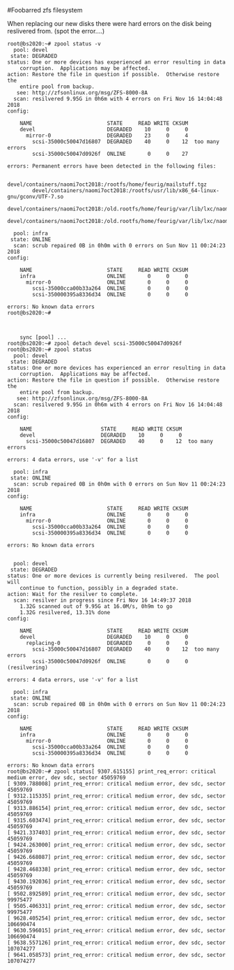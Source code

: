 #Foobarred zfs filesystem

When replacing our new disks there were hard errors on the disk being reslivered from. 
(spot the error....) 
	
	root@bs2020:~# zpool status -v
	  pool: devel
	 state: DEGRADED
	status: One or more devices has experienced an error resulting in data
		corruption.  Applications may be affected.
	action: Restore the file in question if possible.  Otherwise restore the
		entire pool from backup.
	   see: http://zfsonlinux.org/msg/ZFS-8000-8A
	  scan: resilvered 9.95G in 0h6m with 4 errors on Fri Nov 16 14:04:48 2018
	config:
	
		NAME                        STATE     READ WRITE CKSUM
		devel                       DEGRADED    10     0     0
		  mirror-0                  DEGRADED    23     0     4
		    scsi-35000c50047d16807  DEGRADED    40     0    12  too many errors
		    scsi-35000c50047d0926f  ONLINE       0     0    27
	
	errors: Permanent errors have been detected in the following files:
	
	        devel/containers/naomi7oct2018:/rootfs/home/feurig/mailstuff.tgz
	        devel/containers/naomi7oct2018:/rootfs/usr/lib/x86_64-linux-gnu/gconv/UTF-7.so
	        devel/containers/naomi7oct2018:/old.rootfs/home/feurig/var/lib/lxc/naomi/rootfs/home/feurig/mailstuff.tgz
	        devel/containers/naomi7oct2018:/old.rootfs/home/feurig/var/lib/lxc/naomi/rootfs/home/don/Maildir/.INBOX.arduino/cur/1441292156.M90971P8887.bernie,S=8756,W=8933:2,Sab
	
	  pool: infra
	 state: ONLINE
	  scan: scrub repaired 0B in 0h0m with 0 errors on Sun Nov 11 00:24:23 2018
	config:
	
		NAME                        STATE     READ WRITE CKSUM
		infra                       ONLINE       0     0     0
		  mirror-0                  ONLINE       0     0     0
		    scsi-35000cca00b33a264  ONLINE       0     0     0
		    scsi-350000395a8336d34  ONLINE       0     0     0
	
	errors: No known data errors
	root@bs2020:~# 
	
	
	
		sync [pool] ...
	root@bs2020:~# zpool detach devel scsi-35000c50047d0926f
	root@bs2020:~# zpool status
	  pool: devel
	 state: DEGRADED
	status: One or more devices has experienced an error resulting in data
		corruption.  Applications may be affected.
	action: Restore the file in question if possible.  Otherwise restore the
		entire pool from backup.
	   see: http://zfsonlinux.org/msg/ZFS-8000-8A
	  scan: resilvered 9.95G in 0h6m with 4 errors on Fri Nov 16 14:04:48 2018
	config:
	
		NAME                      STATE     READ WRITE CKSUM
		devel                     DEGRADED    10     0     0
		  scsi-35000c50047d16807  DEGRADED    40     0    12  too many errors
	
	errors: 4 data errors, use '-v' for a list
	
	  pool: infra
	 state: ONLINE
	  scan: scrub repaired 0B in 0h0m with 0 errors on Sun Nov 11 00:24:23 2018
	config:
	
		NAME                        STATE     READ WRITE CKSUM
		infra                       ONLINE       0     0     0
		  mirror-0                  ONLINE       0     0     0
		    scsi-35000cca00b33a264  ONLINE       0     0     0
		    scsi-350000395a8336d34  ONLINE       0     0     0
	
	errors: No known data errors
	
	
	  pool: devel
	 state: DEGRADED
	status: One or more devices is currently being resilvered.  The pool will
		continue to function, possibly in a degraded state.
	action: Wait for the resilver to complete.
	  scan: resilver in progress since Fri Nov 16 14:49:37 2018
		1.32G scanned out of 9.95G at 16.0M/s, 0h9m to go
		1.32G resilvered, 13.31% done
	config:
	
		NAME                        STATE     READ WRITE CKSUM
		devel                       DEGRADED    10     0     0
		  replacing-0               DEGRADED     0     0     0
		    scsi-35000c50047d16807  DEGRADED    40     0    12  too many errors
		    scsi-35000c50047d0926f  ONLINE       0     0     0  (resilvering)
	
	errors: 4 data errors, use '-v' for a list
	
	  pool: infra
	 state: ONLINE
	  scan: scrub repaired 0B in 0h0m with 0 errors on Sun Nov 11 00:24:23 2018
	config:
	
		NAME                        STATE     READ WRITE CKSUM
		infra                       ONLINE       0     0     0
		  mirror-0                  ONLINE       0     0     0
		    scsi-35000cca00b33a264  ONLINE       0     0     0
		    scsi-350000395a8336d34  ONLINE       0     0     0
	
	errors: No known data errors
	root@bs2020:~# zpool status[ 9307.615155] print_req_error: critical medium error, dev sdc, sector 45059769
	[ 9309.788008] print_req_error: critical medium error, dev sdc, sector 45059769
	[ 9312.115335] print_req_error: critical medium error, dev sdc, sector 45059769
	[ 9313.886154] print_req_error: critical medium error, dev sdc, sector 45059769
	[ 9315.603474] print_req_error: critical medium error, dev sdc, sector 45059769
	[ 9421.337403] print_req_error: critical medium error, dev sdc, sector 45059769
	[ 9424.263000] print_req_error: critical medium error, dev sdc, sector 45059769
	[ 9426.668087] print_req_error: critical medium error, dev sdc, sector 45059769
	[ 9428.468338] print_req_error: critical medium error, dev sdc, sector 45059769
	[ 9430.192036] print_req_error: critical medium error, dev sdc, sector 45059769
	[ 9502.892589] print_req_error: critical medium error, dev sdc, sector 99975477
	[ 9505.406331] print_req_error: critical medium error, dev sdc, sector 99975477
	[ 9628.405254] print_req_error: critical medium error, dev sdc, sector 106690474
	[ 9630.596015] print_req_error: critical medium error, dev sdc, sector 106690474
	[ 9638.557126] print_req_error: critical medium error, dev sdc, sector 107074277
	[ 9641.058573] print_req_error: critical medium error, dev sdc, sector 107074277
	